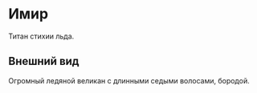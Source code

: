 # Имир

Титан стихии льда.

## Внешний вид

Огромный ледяной великан с длинными седыми волосами, бородой.
